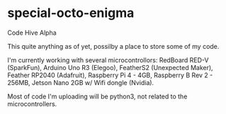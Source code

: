 # special-octo-enigma
Code Hive Alpha

This quite anything as of yet, possilby a place to store some of my code.

I'm currently working with several microcontrollors:
RedBoard RED-V (SparkFun),
Arduino Uno R3 (Elegoo),
FeatherS2 (Unexpected Maker),
Feather RP2040 (Adafruit),
Raspberry Pi 4 - 4GB,
Raspberry B Rev 2 - 256MB,
Jetson Nano 2GB w/ Wifi dongle (Nvidia).

Most of code I'm uploading will be python3, not related to the microcontrollers.
